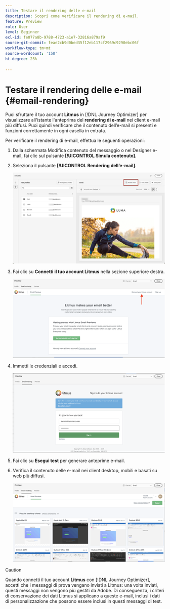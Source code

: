 ```yaml
---
title: Testare il rendering delle e-mail
description: Scopri come verificare il rendering di e-mail.
feature: Preview
role: User
level: Beginner
exl-id: fe077a8b-9788-4723-a1e7-32816a879af9
source-git-commit: feae2cb9d0bed35f12eb117cf2969c9290ebc06f
workflow-type: tm+mt
source-wordcount: '158'
ht-degree: 23%

---
```


# Testare il rendering delle e-mail {#email-rendering}

Puoi sfruttare il tuo account **Litmus** in [!DNL Journey Optimizer] per visualizzare all&#39;istante l&#39;anteprima del **rendering di e-mail** nei client e-mail più diffusi. Puoi quindi verificare che il contenuto dell’e-mail si presenti e funzioni correttamente in ogni casella in entrata.

Per verificare il rendering di e-mail, effettua le seguenti operazioni:

1. Dalla schermata Modifica contenuto del messaggio o nel Designer e-mail, fai clic sul pulsante **[!UICONTROL Simula contenuto]**.

1. Seleziona il pulsante **[!UICONTROL Rendering dell’e-mail]**.

   ![](../email/assets/email-rendering-button.png)

1. Fai clic su **Connetti il tuo account Litmus** nella sezione superiore destra.

   ![](../email/assets/email-rendering-litmus.png)

1. Immetti le credenziali e accedi.

   ![](../email/assets/email-rendering-credentials.png)

1. Fai clic su **Esegui test** per generare anteprime e-mail.

1. Verifica il contenuto delle e-mail nei client desktop, mobili e basati su web più diffusi.

   ![](../email/assets/email-rendering-previews.png)

>[!CAUTION]
>
>Quando connetti il tuo account **Litmus** con [!DNL Journey Optimizer], accetti che i messaggi di prova vengano inviati a Litmus: una volta inviati, questi messaggi non vengono più gestiti da Adobe. Di conseguenza, i criteri di conservazione dei dati Litmus si applicano a queste e-mail, inclusi i dati di personalizzazione che possono essere inclusi in questi messaggi di test.
